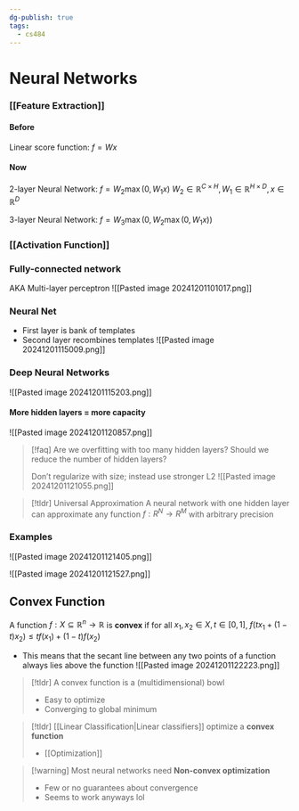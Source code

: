 ```yaml
---
dg-publish: true
tags:
  - cs484
---
```

# Neural Networks

### [[Feature Extraction]]

#### Before
Linear score function: $f=Wx$
#### Now
2-layer Neural Network: $f=W_2 \max(0, W_1x)$
$W_2 \in \mathbb{R}^{C\times H}, W_1 \in \mathbb{R}^{H\times D}, x\in \mathbb{R}^D$

3-layer Neural Network: $f=W_3\max(0, W_2\max(0, W_1x))$

### [[Activation Function]]
### Fully-connected network
AKA Multi-layer perceptron
![[Pasted image 20241201101017.png]]

### Neural Net
* First layer is bank of templates
* Second layer recombines templates
![[Pasted image 20241201115009.png]]

### Deep Neural Networks
![[Pasted image 20241201115203.png]]

#### More hidden layers = more capacity
![[Pasted image 20241201120857.png]]

> [!faq]
> Are we overfitting with too many hidden layers?
> Should we reduce the number of hidden layers?
> 
> Don’t regularize with size; instead use stronger L2
> ![[Pasted image 20241201121055.png]]

> [!tldr] Universal Approximation
> A neural network with one hidden layer can approximate any function $f: R^N → R^M$ with arbitrary precision

### Examples
![[Pasted image 20241201121405.png]]

![[Pasted image 20241201121527.png]]


## Convex Function
A function $f:X \subseteq \mathbb{R}^n → \mathbb{R}$ is **convex** if for all $x_1, x_2\in X, t\in [0,1]$, $f(tx_1+(1-t)x_2) \leq tf(x_1) + (1-t)f(x_2)$
* This means that the secant line between any two points of a function always lies above the function
![[Pasted image 20241201122223.png]]
> [!tldr] A convex function is a (multidimensional) bowl
> * Easy to optimize
> * Converging to global minimum

> [!tldr] [[Linear Classification|Linear classifiers]] optimize a **convex function**
> * [[Optimization]]

> [!warning] Most neural networks need **Non-convex optimization**
> * Few or no guarantees about convergence
> * Seems to work anyways lol




